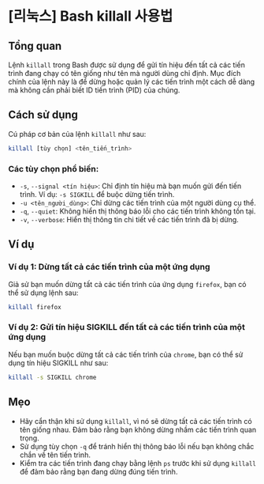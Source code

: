 # [리눅스] Bash killall 사용법

## Tổng quan
Lệnh `killall` trong Bash được sử dụng để gửi tín hiệu đến tất cả các tiến trình đang chạy có tên giống như tên mà người dùng chỉ định. Mục đích chính của lệnh này là để dừng hoặc quản lý các tiến trình một cách dễ dàng mà không cần phải biết ID tiến trình (PID) của chúng.

## Cách sử dụng
Cú pháp cơ bản của lệnh `killall` như sau:

```bash
killall [tùy chọn] <tên_tiến_trình>
```

### Các tùy chọn phổ biến:
- `-s`, `--signal <tín hiệu>`: Chỉ định tín hiệu mà bạn muốn gửi đến tiến trình. Ví dụ: `-s SIGKILL` để buộc dừng tiến trình.
- `-u <tên_người_dùng>`: Chỉ dừng các tiến trình của một người dùng cụ thể.
- `-q`, `--quiet`: Không hiển thị thông báo lỗi cho các tiến trình không tồn tại.
- `-v`, `--verbose`: Hiển thị thông tin chi tiết về các tiến trình đã bị dừng.

## Ví dụ
### Ví dụ 1: Dừng tất cả các tiến trình của một ứng dụng
Giả sử bạn muốn dừng tất cả các tiến trình của ứng dụng `firefox`, bạn có thể sử dụng lệnh sau:

```bash
killall firefox
```

### Ví dụ 2: Gửi tín hiệu SIGKILL đến tất cả các tiến trình của một ứng dụng
Nếu bạn muốn buộc dừng tất cả các tiến trình của `chrome`, bạn có thể sử dụng tín hiệu SIGKILL như sau:

```bash
killall -s SIGKILL chrome
```

## Mẹo
- Hãy cẩn thận khi sử dụng `killall`, vì nó sẽ dừng tất cả các tiến trình có tên giống nhau. Đảm bảo rằng bạn không dừng nhầm các tiến trình quan trọng.
- Sử dụng tùy chọn `-q` để tránh hiển thị thông báo lỗi nếu bạn không chắc chắn về tên tiến trình.
- Kiểm tra các tiến trình đang chạy bằng lệnh `ps` trước khi sử dụng `killall` để đảm bảo rằng bạn đang dừng đúng tiến trình.